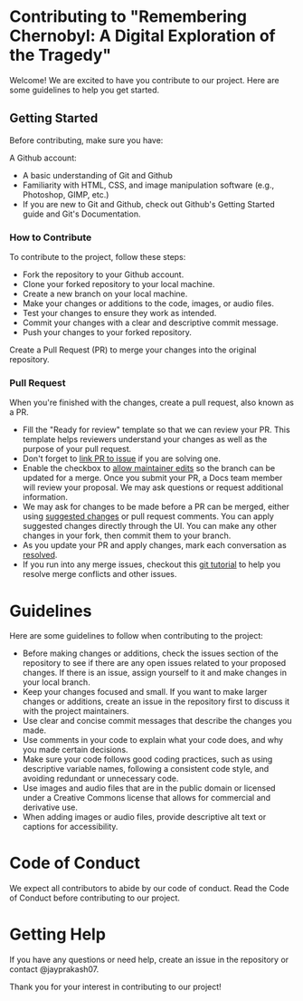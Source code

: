 # Contributing to "Remembering Chernobyl: A Digital Exploration of the Tragedy"

Welcome! We are excited to have you contribute to our project. Here are some guidelines to help you get started.

## Getting Started
Before contributing, make sure you have:

A Github account:
 - A basic understanding of Git and Github
 - Familiarity with HTML, CSS, and image manipulation software (e.g.,     Photoshop, GIMP, etc.)
 - If you are new to Git and Github, check out Github's Getting Started guide and Git's Documentation.

### How to Contribute
To contribute to the project, follow these steps:

 - Fork the repository to your Github account.
 - Clone your forked repository to your local machine.
 - Create a new branch on your local machine.
 - Make your changes or additions to the code, images, or audio files.
 - Test your changes to ensure they work as intended.
 - Commit your changes with a clear and descriptive commit message.
 - Push your changes to your forked repository.

Create a Pull Request (PR) to merge your changes into the original repository.

### Pull Request

When you're finished with the changes, create a pull request, also known as a PR.
- Fill the "Ready for review" template so that we can review your PR. This template helps reviewers understand your changes as well as the purpose of your pull request.
- Don't forget to [link PR to issue](https://docs.github.com/en/issues/tracking-your-work-with-issues/linking-a-pull-request-to-an-issue) if you are solving one.
- Enable the checkbox to [allow maintainer edits](https://docs.github.com/en/github/collaborating-with-issues-and-pull-requests/allowing-changes-to-a-pull-request-branch-created-from-a-fork) so the branch can be updated for a merge.
Once you submit your PR, a Docs team member will review your proposal. We may ask questions or request additional information.
- We may ask for changes to be made before a PR can be merged, either using [suggested changes](https://docs.github.com/en/github/collaborating-with-issues-and-pull-requests/incorporating-feedback-in-your-pull-request) or pull request comments. You can apply suggested changes directly through the UI. You can make any other changes in your fork, then commit them to your branch.
- As you update your PR and apply changes, mark each conversation as [resolved](https://docs.github.com/en/github/collaborating-with-issues-and-pull-requests/commenting-on-a-pull-request#resolving-conversations).
- If you run into any merge issues, checkout this [git tutorial](https://github.com/skills/resolve-merge-conflicts) to help you resolve merge conflicts and other issues.

# Guidelines
Here are some guidelines to follow when contributing to the project:

 - Before making changes or additions, check the issues section of the repository to see if there are any open issues related to your proposed changes. If there is an issue, assign yourself to it and make changes in your local branch.
 - Keep your changes focused and small. If you want to make larger changes  or additions, create an issue in the repository first to discuss it with the project maintainers.
 - Use clear and concise commit messages that describe the changes you made.
 - Use comments in your code to explain what your code does, and why you made certain decisions.
 - Make sure your code follows good coding practices, such as using descriptive variable names, following a consistent code style, and avoiding redundant or unnecessary code.
 - Use images and audio files that are in the public domain or licensed under a Creative Commons license that allows for commercial and derivative use.
 - When adding images or audio files, provide descriptive alt text or captions for accessibility.

# Code of Conduct
We expect all contributors to abide by our code of conduct. Read the Code of Conduct before contributing to our project.

# Getting Help
If you have any questions or need help, create an issue in the repository or contact @jayprakash07.

Thank you for your interest in contributing to our project!
